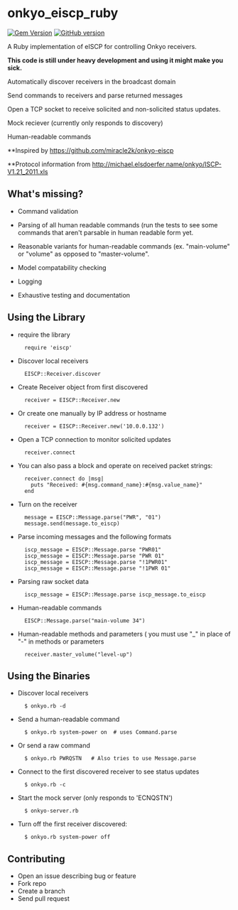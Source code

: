 onkyo_eiscp_ruby
================
[![Gem Version](https://badge.fury.io/rb/onkyo_eiscp_ruby.png)](http://badge.fury.io/rb/onkyo_eiscp_ruby)
[![GitHub version](https://badge.fury.io/gh/mikerodrigues%2Fonkyo_eiscp_ruby.png)](http://badge.fury.io/gh/mikerodrigues%2Fonkyo_eiscp_ruby)

A Ruby implementation of eISCP for controlling Onkyo receivers.

**This code is still under heavy development and using it might make you sick.**


Automatically discover receivers in the broadcast domain

Send commands to receivers and parse returned messages

Open a TCP socket to receive solicited and non-solicited status updates.

Mock reciever (currently only responds to discovery)

Human-readable commands

**Inspired by https://github.com/miracle2k/onkyo-eiscp

**Protocol information from http://michael.elsdoerfer.name/onkyo/ISCP-V1.21_2011.xls

What's missing?
---------------
* Command validation

* Parsing of all human readable commands (run the tests to see some commands that aren't parsable in human readable form yet.

* Reasonable variants for human-readable commands (ex. "main-volume" or "volume"
  as opposed to "master-volume".

* Model compatability checking

* Logging

* Exhaustive testing and documentation




Using the Library
-----------------
* require the library

		require 'eiscp'

* Discover local receivers

		EISCP::Receiver.discover

* Create Receiver object from first discovered

		receiver = EISCP::Receiver.new

* Or create one manually by IP address or hostname

		receiver = EISCP::Receiver.new('10.0.0.132')

* Open a TCP connection to monitor solicited updates

		receiver.connect

* You can also pass a block and operate on received packet strings:

		receiver.connect do |msg|
		  puts "Received: #{msg.command_name}:#{msg.value_name}"
		end

* Turn on the receiver

		message = EISCP::Message.parse("PWR", "01")
		message.send(message.to_eiscp)

* Parse incoming messages and the following formats
        
		iscp_message = EISCP::Message.parse "PWR01"
		iscp_message = EISCP::Message.parse "PWR 01"
		iscp_message = EISCP::Message.parse "!1PWR01"
		iscp_message = EISCP::Message.parse "!1PWR 01"

* Parsing raw socket data

		iscp_message = EISCP::Message.parse iscp_message.to_eiscp

* Human-readable commands

		EISCP::Message.parse("main-volume 34")

* Human-readable methods and parameters ( you must use "_" in place of "-" in
  methods or parameters

		receiver.master_volume("level-up")



Using the Binaries
------------------

* Discover local receivers

		$ onkyo.rb -d
		
* Send a human-readable command
 		
		$ onkyo.rb system-power on  # uses Command.parse

* Or send a raw command

		$ onkyo.rb PWRQSTN   # Also tries to use Message.parse

* Connect to the first discovered receiver to see status updates

		$ onkyo.rb -c

* Start the mock server (only responds to 'ECNQSTN')

		$ onkyo-server.rb

* Turn off the first receiver discovered:

		$ onkyo.rb system-power off


Contributing
------------

* Open an issue describing bug or feature
* Fork repo
* Create a branch
* Send pull request
